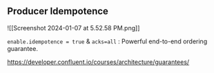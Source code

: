 ## Producer Idempotence

![[Screenshot 2024-01-07 at 5.52.58 PM.png]]

`enable.idempotence = true` & `acks=all` : Powerful end-to-end ordering guarantee.


https://developer.confluent.io/courses/architecture/guarantees/